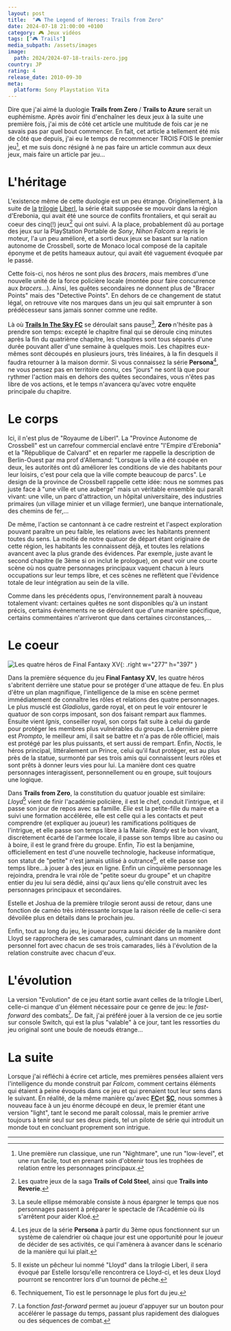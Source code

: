 ```yaml
---
layout: post
title:  "🎮 The Legend of Heroes: Trails from Zero"
date: 2024-07-18 21:00:00 +0100
category: 🎮 Jeux vidéos
tags: ["🎮 Trails"]
media_subpath: /assets/images
image:
  path: 2024/2024-07-18-trails-zero.jpg
country: JP
rating: 4
release_date: 2010-09-30
meta:
  platform: Sony Playstation Vita
---
```


Dire que j'ai aimé la duologie **Trails from Zero** / **Trails to Azure** serait un euphémisme. Après avoir fini d'enchaîner les deux jeux à la suite une première fois, j'ai mis de côté cet article une multitude de fois car je ne savais pas par quel bout commencer. En fait, cet article a tellement été mis de côté que depuis, j'ai eu le temps de recommencer TROIS FOIS le premier jeu[^1], et me suis donc résigné à ne pas faire un article commun aux deux jeux, mais faire un article par jeu...

# L'héritage

L'existence même de cette duologie est un peu étrange. Originellement, à la suite de [la](/posts/trails-sky-fc-evo/) [trilogie](/posts/trails-sky-sc-evo/) [Liberl](/posts/trails-sky-3rd-evo/), la série était supposée se mouvoir dans la région d'Erebonia, qui avait été une source de conflits frontaliers, et qui serait au coeur des cinq(!) jeux[^2] qui ont suivi. A la place, probablement dû au portage des jeux sur la PlayStation Portable de *Sony*, *Nihon Falcom* a repris le moteur, l'a un peu amélioré, et a sorti deux jeux se basant sur la nation autonome de Crossbell, sorte de Monaco local composé de la capitale éponyme et de petits hameaux autour, qui avait été vaguement évoquée par le passé.

Cette fois-ci, nos héros ne sont plus des *bracers*, mais membres d'une nouvelle unité de la force policière locale (montée pour faire concurrence aux *bracers*...). Ainsi, les quêtes secondaires ne donnent plus de "Bracer Points" mais des "Detective Points". En dehors de ce changement de statut légal, on retrouve vite nos marques dans un jeu qui sait emprunter à son prédécesseur sans jamais sonner comme une redite.

Là où [**Trails In The Sky FC**](/posts/trails-sky-fc-evo/) se déroulait sans pause[^3], **Zero** n'hésite pas à prendre son temps: excepté le chapitre final qui se déroule cinq minutes après la fin du quatrième chapitre, les chapitres sont tous séparés d'une durée pouvant aller d'une semaine à quelques mois. Les chapitres eux-mêmes sont découpés en plusieurs jours, très linéaires, à la fin desquels il faudra retourner à la maison dormir. Si vous connaissez la série **Persona**[^4], ne vous pensez pas en territoire connu, ces "jours" ne sont là que pour rythmer l'action mais en dehors des quêtes secondaires, vous n'êtes pas libre de vos actions, et le temps n'avancera qu'avec votre enquête principale du chapitre.

# Le corps

Ici, il n'est plus de "Royaume de Liberl". La "Province Autonome de Crossbell" est un carrefour commercial enclavé entre "l'Empire d'Erebonia" et la "République de Calvard" et en reparler me rappelle la description de Berlin-Ouest par ma prof d'Allemand: "Lorsque la ville a été coupée en deux, les autorités ont dû améliorer les conditions de vie des habitants pour leur loisirs, c'est pour cela que la ville compte beaucoup de parcs". Le design de la province de Crossbell rappelle cette idée: nous ne sommes pas juste face à "une ville et une auberge" mais un véritable ensemble qui paraît vivant: une ville, un parc d'attraction, un hôpital universitaire, des industries primaires (un village minier et un village fermier), une banque internationale, des chemins de fer,...

De même, l'action se cantonnant à ce cadre restreint et l'aspect exploration pouvant paraître un peu faible, les relations avec les habitants prennent toutes du sens. La moitié de notre quatuor de départ étant originaire de cette région, les habitants les connaissent déjà, et toutes les relations avancent avec la plus grande des évidences. Par exemple, juste avant le second chapitre (le 3ème si on inclut le prologue), on peut voir une courte scène où nos quatre personnages principaux vaquent chacun à leurs occupations sur leur temps libre, et ces scènes ne reflètent que l'évidence totale de leur intégration au sein de la ville.

Comme dans les précédents opus, l'environnement paraît à nouveau totalement vivant: certaines quêtes ne sont disponibles qu'à un instant précis, certains évènements ne se déroulent que d'une manière spécifique, certains commentaires n'arriveront que dans certaines circonstances,...

# Le coeur
![Les quatre héros de Final Fantaxy XV](2024/2024-07-18-FFXV_Afrojack_Trailer_screenshot_03.png){: .right w="277" h="397" }

Dans la première séquence du jeu **Final Fantasy XV**, les quatre héros s'abritent derrière une statue pour se protéger d'une attaque de feu. En plus d'être un plan magnifique, l'intelligence de la mise en scène permet immédiatement de connaître les rôles et relations des quatre personnages. Le plus musclé est *Gladiolus*, garde royal, et on peut le voir entourer le quatuor de son corps imposant, son dos faisant rempart aux flammes. Ensuite vient *Ignis*, conseiller royal, son corps fait suite à celui du garde pour protéger les membres plus vulnérables du groupe. La dernière pierre est *Prompto*, le meilleur ami, il sait se battre et n'a pas de rôle officiel, mais est protégé par les plus puissants, et sert aussi de rempart. Enfin, *Noctis*, le héros principal, littéralement un Prince, celui qu'il faut protéger, est au plus près de la statue, surmonté par ses trois amis qui connaissent leurs rôles et sont prêts à donner leurs vies pour lui. La manière dont ces quatre personnages interagissent, personnellement ou en groupe, suit toujours une logique.

Dans **Trails from Zero**, la constitution du quatuor jouable est similaire: *Lloyd*[^5] vient de finir l'académie policière, il est le chef, conduit l'intrigue, et il passe son jour de repos avec sa famille. *Elie* est la petite-fille du maire et a suivi une formation accélérée, elle est celle qui a les contacts et peut comprendre (et expliquer au joueur) les ramifications politiques de l'intrigue, et elle passe son temps libre à la Mairie. *Randy* est le bon vivant, discrètement écarté de l'armée locale, il passe son temps libre au casino ou à boire, il est le grand frère du groupe. Enfin, *Tio* est la benjamine, officiellement en test d'une nouvelle technologie, hackeuse informatique, son statut de "petite" n'est jamais utilisé à outrance[^6], et elle passe son temps libre...à jouer à des jeux en ligne. Enfin un cinquième personnage les rejoindra, prendra le vrai rôle de "petite soeur du groupe" et un chapitre entier du jeu lui sera dédié, ainsi qu'aux liens qu'elle construit avec les personnages principaux et secondaires.

Estelle et Joshua de la première trilogie seront aussi de retour, dans une fonction de caméo très intéressante lorsque la raison réelle de celle-ci sera dévoilée plus en détails dans le prochain jeu.

Enfin, tout au long du jeu, le joueur pourra aussi décider de la manière dont Lloyd se rapprochera de ses camarades, culminant dans un moment personnel fort avec chacun de ses trois camarades, liés à l'évolution de la relation construite avec chacun d'eux.

# L'évolution

La version "Evolution" de ce jeu étant sortie avant celles de la trilogie Liberl, celle-ci manque d'un élément nécessaire pour ce genre de jeu: le *fast-forward* des combats[^7]. De fait, j'ai préféré jouer à la version de ce jeu sortie sur console Switch, qui est la plus "valable" à ce jour, tant les ressorties du jeu original sont une boule de noeuds étrange...

# La suite

Lorsque j'ai réfléchi à écrire cet article, mes premières pensées allaient vers l'intelligence du monde construit par *Falcom*, comment certains éléments qui étaient à peine évoqués dans ce jeu et qui prenaient tout leur sens dans le suivant. En réalité, de la même manière qu'avec [**FC**](/posts/trails-sky-fc-evo/)et [**SC**](/posts/trails-sky-sc-evo/), nous sommes à nouveau face à un jeu énorme découpé en deux, le premier étant une version "light", tant le second me paraît colossal, mais le premier arrive toujours à tenir seul sur ses deux pieds, tel un pilote de série qui introduit un monde tout en concluant proprement son intrigue.

* * *
[^1]: Une première run classique, une run "Nightmare", une run "low-level", et une run facile, tout en prenant soin d'obtenir tous les trophées de relation entre les personnages principaux.
[^2]: Les quatre jeux de la saga **Trails of Cold Steel**, ainsi que **Trails into Reverie**.
[^3]: La seule ellipse mémorable consiste à nous épargner le temps que nos personnages passent à préparer le spectacle de l'Académie où ils s'arrêtent pour aider Kloé.
[^4]: Les jeux de la série **Persona** à partir du 3ème opus fonctionnent sur un système de calendrier où chaque jour est une opportunité pour le joueur de décider de ses activités, ce qui l'amènera à avancer dans le scénario de la manière qui lui plait.
[^5]: Il existe un pêcheur lui nommé "Lloyd" dans la trilogie Liberl, il sera évoqué par Estelle lorsqu'elle rencontrera ce Lloyd-ci, et les deux Lloyd pourront se rencontrer lors d'un tournoi de pêche.
[^6]: Techniquement, Tio est le personnage le plus fort du jeu.
[^7]: La fonction *fast-forward* permet au joueur d'appuyer sur un bouton pour accélérer le passage du temps, passant plus rapidement des dialogues ou des séquences de combat.
